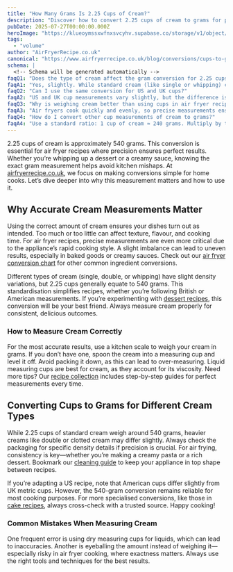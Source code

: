 ```yaml
---
title: "How Many Grams Is 2.25 Cups of Cream?"
description: "Discover how to convert 2.25 cups of cream to grams for perfect baking and air frying every time. Get accurate measurements now!"
pubDate: 2025-07-27T00:00:00.000Z
heroImage: "https://klueoymssxwfnxsvcyhv.supabase.co/storage/v1/object/public/Shmucket/how-many-grams-is-2-25-cups-of-cream.webp"
tags:
  - "volume"
author: "AirFryerRecipe.co.uk"
canonical: "https://www.airfryerrecipe.co.uk/blog/conversions/cups-to-grams/how-many-grams-is-2-25-cups-of-cream"
schema: |
  <!-- Schema will be generated automatically -->
faqQ1: "Does the type of cream affect the gram conversion for 2.25 cups?"
faqA1: "Yes, slightly. While standard cream (like single or whipping) converts to roughly 540 grams for 2.25 cups, denser creams like double or clotted may weigh more. Always check the packaging for precise density details if your recipe requires exact measurements."
faqQ2: "Can I use the same conversion for US and UK cups?"
faqA2: "US and UK cup measurements vary slightly, but the difference is minimal for most recipes. For 2.25 cups of cream, the 540-gram conversion works well in both systems. If precision is critical, weigh your ingredients instead of relying on cup measurements."
faqQ3: "Why is weighing cream better than using cups in air fryer recipes?"
faqA3: "Air fryers cook quickly and evenly, so precise measurements ensure consistent results. Weighing cream in grams eliminates guesswork and avoids texture or doneness issues. A kitchen scale is a small investment that pays off in perfectly cooked dishes every time."
faqQ4: "How do I convert other cup measurements of cream to grams?"
faqA4: "Use a standard ratio: 1 cup of cream ≈ 240 grams. Multiply by the number of cups needed (e.g., 2.25 cups × 240 grams = 540 grams). For larger batches, our <a href=https://www.airfryerrecipe.co.uk/air-fryer-conversion-chart>conversion chart</a> simplifies the math."
---
```

<p>2.25 cups of cream is approximately 540 grams. This conversion is essential for air fryer recipes where precision ensures perfect results. Whether you’re whipping up a dessert or a creamy sauce, knowing the exact gram measurement helps avoid kitchen mishaps. At <a href=https://www.airfryerrecipe.co.uk>airfryerrecipe.co.uk</a>, we focus on making conversions simple for home cooks. Let’s dive deeper into why this measurement matters and how to use it.</p>

<h2>Why Accurate Cream Measurements Matter</h2>  
<p>Using the correct amount of cream ensures your dishes turn out as intended. Too much or too little can affect texture, flavour, and cooking time. For air fryer recipes, precise measurements are even more critical due to the appliance’s rapid cooking style. A slight imbalance can lead to uneven results, especially in baked goods or creamy sauces. Check out our <a href=https://www.airfryerrecipe.co.uk/air-fryer-conversion-chart>air fryer conversion chart</a> for other common ingredient conversions.</p>  

<p>Different types of cream (single, double, or whipping) have slight density variations, but 2.25 cups generally equate to 540 grams. This standardisation simplifies recipes, whether you’re following British or American measurements. If you’re experimenting with <a href=https://www.airfryerrecipe.co.uk/recipe-category/dessert>dessert recipes</a>, this conversion will be your best friend. Always measure cream properly for consistent, delicious outcomes.</p>  

<h3>How to Measure Cream Correctly</h3>  
<p>For the most accurate results, use a kitchen scale to weigh your cream in grams. If you don’t have one, spoon the cream into a measuring cup and level it off. Avoid packing it down, as this can lead to over-measuring. Liquid measuring cups are best for cream, as they account for its viscosity. Need more tips? Our <a href=https://www.airfryerrecipe.co.uk/recipes>recipe collection</a> includes step-by-step guides for perfect measurements every time.</p>  

<h2>Converting Cups to Grams for Different Cream Types</h2>  
<p>While 2.25 cups of standard cream weigh around 540 grams, heavier creams like double or clotted cream may differ slightly. Always check the packaging for specific density details if precision is crucial. For air frying, consistency is key—whether you’re making a creamy pasta or a rich dessert. Bookmark our <a href=https://www.airfryerrecipe.co.uk/air-fryer-cleaner>cleaning guide</a> to keep your appliance in top shape between recipes.</p>  

<p>If you’re adapting a US recipe, note that American cups differ slightly from UK metric cups. However, the 540-gram conversion remains reliable for most cooking purposes. For more specialised conversions, like those in <a href=https://www.airfryerrecipe.co.uk/recipe-category/cakes>cake recipes</a>, always cross-check with a trusted source. Happy cooking!</p>  

<h3>Common Mistakes When Measuring Cream</h3>  
<p>One frequent error is using dry measuring cups for liquids, which can lead to inaccuracies. Another is eyeballing the amount instead of weighing it—especially risky in air fryer cooking, where exactness matters. Always use the right tools and techniques for the best results.</p>
